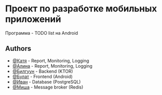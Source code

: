 
# Проект по разработке мобильных приложений

Программа - TODO list на Android



## Authors
- [@Катя](https://github.com/kolesyonkova) - Report, Monitoring, Logging
- [@Алина](https://github.com/LinaMalinaMeow) - Report, Monitoring, Logging
- [@Билгуун](https://www.github.com/bilguuk124) - Backend (KTOR)
- [@Булат](https://github.com/bulat3103) - Frontend (Android)
- [@Иван](https://github.com/zhamwan) - Database (PostgreSQL)
- [@Миша](https://github.com/Totssamuy) - Message broker (Redis)

